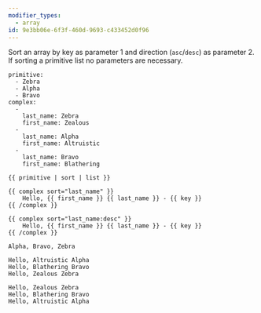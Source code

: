 ```yaml
---
modifier_types:
  - array
id: 9e3bb06e-6f3f-460d-9693-c433452d0f96
---
```

Sort an array by key as parameter 1 and direction (`asc`/`desc`) as parameter 2. If sorting a primitive list no parameters are necessary.

```.language-yaml
primitive:
  - Zebra
  - Alpha
  - Bravo
complex:
  -
    last_name: Zebra
    first_name: Zealous
  -
    last_name: Alpha
    first_name: Altruistic
  -
    last_name: Bravo
    first_name: Blathering
```

```
{{ primitive | sort | list }}

{{ complex sort="last_name" }}
    Hello, {{ first_name }} {{ last_name }} - {{ key }}
{{ /complex }}

{{ complex sort="last_name:desc" }}
    Hello, {{ first_name }} {{ last_name }} - {{ key }}
{{ /complex }}
```

```.language-output
Alpha, Bravo, Zebra

Hello, Altruistic Alpha
Hello, Blathering Bravo
Hello, Zealous Zebra

Hello, Zealous Zebra
Hello, Blathering Bravo
Hello, Altruistic Alpha
```
